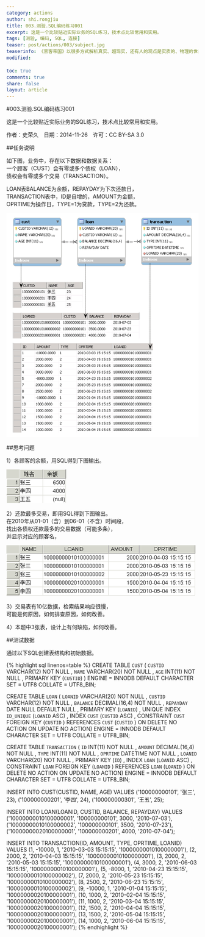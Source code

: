 ```yaml
---
category: actions
author: shi.rongjiu
title: 003.测验.SQL编码练习001
excerpt: 这是一个比较贴近实际业务的SQL练习，技术点比较常用和实用。
tags: [测验, 编码, SQL, 连接]
teaser: post/actions/003/subject.jpg
teaserinfo: 《黑客帝国》以很多方式解析真实、超现实，还有人的观点是实质的、物理的世界才是虚幻。
modified: 

toc: true
comments: true
share: false
layout: article
---
```


#003.测验.SQL编码练习001

这是一个比较贴近实际业务的SQL练习，技术点比较常用和实用。  

作者：史荣久　日期：2014-11-26　许可：CC BY-SA 3.0  

##任务说明

如下图，业务中，存在以下数据和数据关系：  
一个顾客（CUST）会有零或多个债权（LOAN），  
债权会有零或多个交易（TRANSACTION）。

LOAN表BALANCE为余额，REPAYDAY为下次还款日，  
TRANSACTION表中，ID是自增的，AMOUNT为金额，  
OPRTIME为操作日，TYPE=1为贷款，TYPE=2为还款。

![ER图和数据](/images/post/actions/003/er-data.png)

##思考问题

1）各顾客的余额，用SQL得到下图输出。

![各顾客的余额](/images/post/actions/003/result-1.png)

2）还款最多交易，即用SQL得到下图输出。  
在2010年从01-01（含）到06-01（不含）时间段，  
找出各债权还款最多的交易数据（可能多条），  
并显示对应的顾客名，


![还款最多交易](/images/post/actions/003/result-2.png)

3）交易表有10亿数据，检索结果响应很慢，  
可能是何原因，如何排查原因，如何改善。

4）本题中3张表，设计上有何缺陷，如何改善。

##测试数据

通过以下SQL创建表结构和初始数据。

{% highlight sql linenos=table %}
CREATE  TABLE `CUST` (
  `CUSTID` VARCHAR(12) NOT NULL ,
  `NAME` VARCHAR(20) NOT NULL ,
  `AGE` INT(11) NOT NULL ,
  PRIMARY KEY (`CUSTID`) )
ENGINE = INNODB DEFAULT CHARACTER SET = UTF8 COLLATE = UTF8_BIN;

CREATE  TABLE `LOAN` (
  `LOANID` VARCHAR(20) NOT NULL ,
  `CUSTID` VARCHAR(12) NOT NULL ,
  `BALANCE` DECIMAL(16,4) NOT NULL ,
  `REPAYDAY` DATE NULL DEFAULT NULL ,
  PRIMARY KEY (`LOANID`) ,
  UNIQUE INDEX `ID_UNIQUE` (`LOANID` ASC) ,
  INDEX `CUST` (`CUSTID` ASC) ,
  CONSTRAINT `CUST`
    FOREIGN KEY (`CUSTID` )
    REFERENCES `CUST` (`CUSTID` )
    ON DELETE NO ACTION
    ON UPDATE NO ACTION)
ENGINE = INNODB DEFAULT CHARACTER SET = UTF8 COLLATE = UTF8_BIN;

CREATE  TABLE `TRANSACTION` (
  `ID` INT(11) NOT NULL ,
  `AMOUNT` DECIMAL(16,4) NOT NULL ,
  `TYPE` INT(11) NOT NULL ,
  `OPRTIME` DATETIME NOT NULL ,
  `LOANID` VARCHAR(20) NOT NULL ,
  PRIMARY KEY (`ID`) ,
  INDEX `LOAN` (`LOANID` ASC) ,
  CONSTRAINT `LOAN`
    FOREIGN KEY (`LOANID` )
    REFERENCES `LOAN` (`LOANID` )
    ON DELETE NO ACTION
    ON UPDATE NO ACTION)
ENGINE = INNODB DEFAULT CHARACTER SET = UTF8 COLLATE = UTF8_BIN;

INSERT INTO CUST(CUSTID, NAME, AGE) VALUES
('100000000101', '张三', 23),
('100000000201', '李四', 24),
('100000000301', '王五', 25);

INSERT INTO LOAN(LOANID, CUSTID, BALANCE, REPAYDAY) VALUES
('10000000010100000001', '100000000101', 3000, '2010-07-03'),
('10000000010100000002', '100000000101', 3500, '2010-07-23'),
('10000000020100000001', '100000000201', 4000, '2010-07-04');

INSERT INTO TRANSACTION(ID, AMOUNT, TYPE, OPRTIME, LOANID) VALUES
(1, -10000, 1, '2010-03-03 15:15:15', '10000000010100000001'),
(2,   2000, 2, '2010-04-03 15:15:15', '10000000010100000001'),
(3,   2000, 2, '2010-05-03 15:15:15', '10000000010100000001'),
(4,   3000, 2, '2010-06-03 15:15:15', '10000000010100000001'),
(5,  -8000, 1, '2010-04-23 15:15:15', '10000000010100000002'),
(7,   2000, 2, '2010-05-23 15:15:15', '10000000010100000002'),
(8,   2500, 2, '2010-06-23 15:15:15', '10000000010100000002'),
(9, -10000, 1, '2010-01-04 15:15:15', '10000000020100000001'),
(10,  1000, 2, '2010-02-04 15:15:15', '10000000020100000001'),
(11,  1000, 2, '2010-03-04 15:15:15', '10000000020100000001'),
(12,  1500, 2, '2010-04-04 15:15:15', '10000000020100000001'),
(13,  1500, 2, '2010-05-04 15:15:15', '10000000020100000001'),
(14,  1000, 2, '2010-06-04 15:15:15', '10000000020100000001');
{% endhighlight %}
